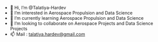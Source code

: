 - 👋 Hi, I’m @Talatiya-Hardev
- 👀 I’m interested in Aerospace Propulsion and Data Science
- 🌱 I’m currently learning Aerospace Propulsion and Data Science
- 💞️ I’m looking to collaborate on Aerospace Projects and Data Science Projects
- 📫 Mail : talatiya.hardev@gmail.com

<!---
Talatiya-Hardev/Talatiya-Hardev is a ✨ special ✨ repository because its `README.md` (this file) appears on your GitHub profile.
You can click the Preview link to take a look at your changes.
--->
